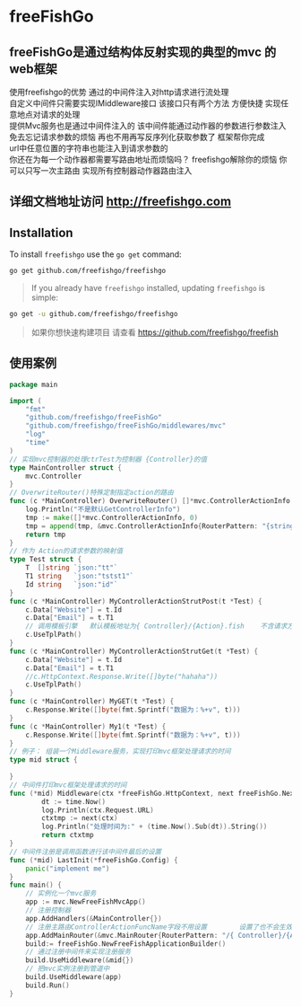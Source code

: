 # freeFishGo
## freeFishGo是通过结构体反射实现的典型的mvc 的web框架
使用freefishgo的优势  通过的中间件注入对http请求进行流处理<br/>
自定义中间件只需要实现IMiddleware接口  该接口只有两个方法 方便快捷 实现任意地点对请求的处理<br/>
提供Mvc服务也是通过中间件注入的  该中间件能通过动作器的参数进行参数注入  免去忘记请求参数的烦恼 再也不用再写反序列化获取参数了  框架帮你完成 <br/>
url中任意位置的字符串也能注入到请求参数的<br/>
你还在为每一个动作器都需要写路由地址而烦恼吗？ freefishgo解除你的烦恼   你可以只写一次主路由  实现所有控制器动作器路由注入 <br/>
## 详细文档地址访问 http://freefishgo.com

## Installation

To install `freefishgo` use the `go get` command:

```bash
go get github.com/freefishgo/freefishgo
```

> If you already have `freefishgo` installed, updating `freefishgo` is simple:

```bash
go get -u github.com/freefishgo/freefishgo
```
> 如果你想快速构建项目 请查看 https://github.com/freefishgo/freefish

## 使用案例

```go
package main

import (
	"fmt"
	"github.com/freefishgo/freeFishGo"
	"github.com/freefishgo/freeFishGo/middlewares/mvc"
	"log"
	"time"
)
// 实现mvc控制器的处理ctrTest为控制器 {Controller}的值
type MainController struct {
	mvc.Controller
}
// OverwriteRouter()特殊定制指定action的路由
func (c *MainController) OverwriteRouter() []*mvc.ControllerActionInfo {
	log.Println("不是默认GetControllerInfo")
	tmp := make([]*mvc.ControllerActionInfo, 0)
	tmp = append(tmp, &mvc.ControllerActionInfo{RouterPattern: "{string}/{ Controller}/{Action}/{tstst1:string}er", ControllerActionFuncName: "MyControllerActionStrutPost"})
	return tmp
}
// 作为 Action的请求参数的映射值
type Test struct {
	T  []string `json:"tt"`
	T1 string   `json:"tstst1"`
	Id string   `json:"id"`
}
func (c *MainController) MyControllerActionStrutPost(t *Test) {
	c.Data["Website"] = t.Id
	c.Data["Email"] = t.T1
	// 调用模板引擎   默认模板地址为{ Controller}/{Action}.fish    不含请求方式
	c.UseTplPath()
}
func (c *MainController) MyControllerActionStrutGet(t *Test) {
	c.Data["Website"] = t.Id
	c.Data["Email"] = t.T1
	//c.HttpContext.Response.Write([]byte("hahaha"))
	c.UseTplPath()
}
func (c *MainController) MyGET(t *Test) {
	c.Response.Write([]byte(fmt.Sprintf("数据为：%+v", t)))
}
func (c *MainController) My1(t *Test) {
	c.Response.Write([]byte(fmt.Sprintf("数据为：%+v", t)))
}
// 例子： 组装一个Middleware服务，实现打印mvc框架处理请求的时间
type mid struct {
	
}
// 中间件打印mvc框架处理请求的时间
func (*mid) Middleware(ctx *freeFishGo.HttpContext, next freeFishGo.Next) *freeFishGo.HttpContext {
		dt := time.Now()
    	log.Println(ctx.Request.URL)
    	ctxtmp := next(ctx)
    	log.Println("处理时间为:" + (time.Now().Sub(dt)).String())
    	return ctxtmp
}
// 中间件注册是调用函数进行该中间件最后的设置
func (*mid) LastInit(*freeFishGo.Config) {
	panic("implement me")
}
func main() {
	// 实例化一个mvc服务
	app := mvc.NewFreeFishMvcApp()
	// 注册控制器
	app.AddHandlers(&MainController{})
	// 注册主路由ControllerActionFuncName字段不用设置        设置了也不会生效
	app.AddMainRouter(&mvc.MainRouter{RouterPattern: "/{ Controller}/{Action}", HomeController: "Main", IndexAction: "My"})
	build:= freeFishGo.NewFreeFishApplicationBuilder()
	// 通过注册中间件来实现注册服务
	build.UseMiddleware(&mid{})
	// 把mvc实例注册到管道中
	build.UseMiddleware(app)
	build.Run()
}

```
